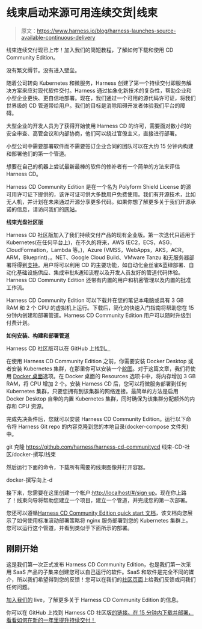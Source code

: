 # 线束启动来源可用连续交货|线束

> 原文：<https://www.harness.io/blog/harness-launches-source-available-continuous-delivery>

线束连续交付现已上市！加入我们的简短教程，了解如何下载和使用 CD Community Edition。

没有繁文缛节。没有进入壁垒。

随着公司转向 Kubernetes 和微服务，Harness 创建了第一个持续交付即服务解决方案来应对现代软件交付。Harness 通过抽象化新技术的复杂性，帮助企业和小型企业更快、更自信地部署。现在，我们通过一个可用的源代码许可证，将我们世界级的 CD 管道带给用户。我们的目标是消除阻碍开发者体验我们平台的障碍。

大型企业的开发人员为了获得开始使用 Harness CD 的许可，需要面对数小时的安全审查、高管会议和内部协商，他们可以绕过官僚主义，直接进行部署。

小型公司中需要部署软件而不需要签订企业合同的团队可以在大约 15 分钟内构建和部署他们的第一个管道。

想要在自己的机器上尝试最新最棒的软件的修补者有一个简单的方法来评估 Harness CD。

Harness CD Community Edition 是在一个名为 Polyform Shield License 的源可用许可证下提供的，该许可证可供大多数用户免费使用。我们有开源技术，比如无人机，并计划在未来通过开源分享更多代码。如果你想了解更多关于我们开源承诺的信息，请访问我们的[网站](https://harness.io/open-source/)。

**线束光盘社区版**

Harness CD 社区版加入了我们持续交付产品的现有企业版。第一次迭代只适用于 Kubernetes(在任何平台上)，在不久的将来，AWS (EC2，ECS，ASG，CloudFormation，Lambda 等。)，Azure (VMSS，WebApps，AKS，ACR，ARM，Blueprint)，。NET、Google Cloud Build、VMware Tanzu 和无服务器部署将得到[支持](https://docs.harness.io/category/1qtels4t8p-cd-category)。用户将可以利用 CD 的主要功能，如自动化金丝雀&蓝绿部署、自动化基础设施供应、集成审批&通知流程以及开发人员友好的管道代码体验。Harness CD Community Edition 还带有内置的用户和机密管理以及内置的批准工作流。

Harness CD Community Edition 可以下载并在您的笔记本电脑或具有 3 GB RAM 和 2 个 CPU 的虚拟机上运行。下载后，简化的快速入门指南将帮助您在 15 分钟内创建和部署管道。Harness CD Community Edition 用户可以随时升级到付费计划。

**如何安装、构建和部署管道**

Harness CD 社区版可以在 GitHub 上找到[。](https://github.com/harness/harness-cd-community)

在使用 Harness CD Community Edition 之前，你需要安装 Docker Desktop 或者安装 Kubernetes 集群，在那里你可以安装一个[舵图](https://github.com/harness/harness-cd-community/tree/main/helm)。对于这篇文章，我们将使用 [Docker 桌面](https://github.com/harness/harness-cd-community/tree/main/docker-compose/harness)选项。在 Docker 桌面的 Resources 选项卡中，将内存增加 3 GB RAM，将 CPU 增加 2 个。安装 Harness CD 后，您可以将微服务部署到任何 Kubernetes 集群，只要您拥有到该集群的网络连接。最简单的方法是启用 Docker Desktop 自带的内置 Kubernetes 集群，同时确保为该集群分配额外的内存和 CPU 资源。

完成先决条件后，您就可以安装 Harness CD Community Edition。运行以下命令将 Harness Git repo 的内容克隆到您的本地目录(docker-compose 文件夹)中。

git 克隆 https://github.com/harness/harness-cd-communitycd 线束-CD-社区/docker-撰写/线束

然后运行下面的命令，下载所有需要的线束图像并打开容器。

docker-撰写向上-d

接下来，您需要在这里创建一个帐户:[http://localhost/#/sign up](http://localhost/#/signup)。现在你上路了！线束向导将帮助您建立一个项目，建立一个管道，并完成您的第一次部署。

您还可以遵循[Harness CD Community Edition quick start 文档](https://ngdocs.harness.io/article/ltvkgcwpum-harness-community-edition-quickstart)，该文档向您展示了如何使用标准滚动部署策略将 nginx 服务部署到您的 Kubernetes 集群上。您可以运行这个管道，并看到类似于下面所示的部署。

## **刚刚开始**

这是我们第一次正式发布 Harness CD Community Edition，也是我们第一次采用 SaaS 产品的子集来创建您可以自己运行的软件。SaaS 和软件是完全不同的媒介，所以我们希望得到您的反馈！您可以在我们的[社区页面](https://community.harness.io/)上给我们反馈或问我们任何问题。

[加入我们的](https://www.meetup.com/harness/events/283055848/) live，了解更多关于 Harness CD Community Edition 的信息。

你可以在 GitHub 上找到 Harness CD 社区版[的链接。在 15 分钟内下载并部署，看看如何在新的一年里提升持续交付！](https://github.com/harness/harness-cd-community)